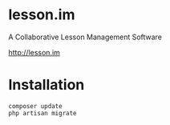 lesson.im
=========

A Collaborative Lesson Management Software


http://lesson.im


Installation
============

    composer update
    php artisan migrate



